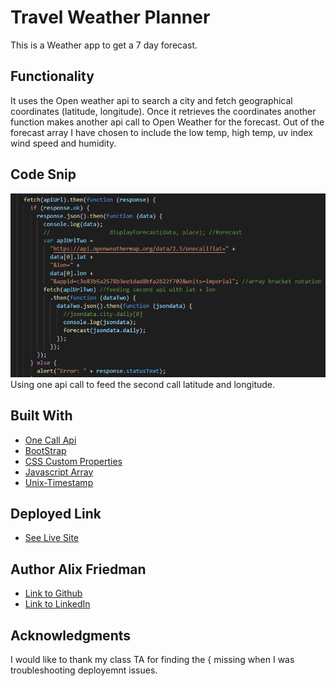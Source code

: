 # Travel Weather Planner
This is a Weather app to get a 7 day forecast. 

## Functionality
It uses the Open weather api to search a city and fetch geographical coordinates (latitude, longitude).
Once it retrieves the coordinates another function makes another api call to Open Weather for the forecast. 
Out of the forecast array I have chosen to include the low temp, high temp, uv index wind speed and humidity. 

## Code Snip
![Site](snip.png)
Using one api call to feed the second call latitude and longitude.


## Built With
 
* [One Call Api](https://openweathermap.org/api/one-call-api)
* [BootStrap](https://getbootstrap.com/docs/4.0/components/card/) 
* [CSS Custom Properties](https://developer.mozilla.org/en-US/docs/Web/CSS/Using_CSS_custom_properties)
* [Javascript Array](https://developer.mozilla.org/en-US/docs/Web/JavaScript/Reference/Global_Objects/Array)
* [Unix-Timestamp](https://www.unixtimestamp.com/)


## Deployed Link

* [See Live Site](https://alix1713.github.io/travelweather/)


## Author **Alix Friedman** 

- [Link to Github](https://github.com/alix1713)
- [Link to LinkedIn](https://www.linkedin.com/in/alix1713/)

## Acknowledgments

I would like to thank my class TA for finding the { missing when I was troubleshooting deployemnt issues.

